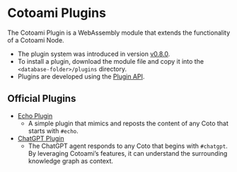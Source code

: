 # Cotoami Plugins

The Cotoami Plugin is a WebAssembly module that extends the functionality of a Cotoami Node. 

* The plugin system was introduced in version [v0.8.0](https://github.com/cotoami/cotoami-remake/releases/tag/desktop-v0.8.0).
* To install a plugin, download the module file and copy it into the `<database-folder>/plugins` directory.
* Plugins are developed using the [Plugin API](/cotoami_node/crates/plugin_api).


## Official Plugins

* [Echo Plugin](echo)
    * A simple plugin that mimics and reposts the content of any Coto that starts with `#echo`.
* [ChatGPT Plugin](chatgpt)
    * The ChatGPT agent responds to any Coto that begins with `#chatgpt`. By leveraging Cotoami’s features, it can understand the surrounding knowledge graph as context.
